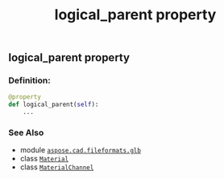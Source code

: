 ﻿---
title: logical_parent property
second_title: Aspose.CAD for Python via .NET API References
description: 
type: docs
weight: 90
url: /python-net/aspose.cad.fileformats.glb/materialchannel/logical_parent/
is_root: false
---

## logical_parent property

### Definition:
```python
@property
def logical_parent(self):
    ...
```

### See Also
* module [`aspose.cad.fileformats.glb`](../../)
* class [`Material`](/cad/python-net/aspose.cad.fileformats.glb/material)
* class [`MaterialChannel`](/cad/python-net/aspose.cad.fileformats.glb/materialchannel)
